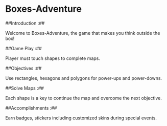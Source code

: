 # Boxes-Adventure

##Introduction :##

Welcome to Boxes-Adventure, the game that makes you think outside the box!

##Game Play :##

Player must touch shapes to complete maps.  

##Objectives :##

Use rectangles, hexagons and polygons for power-ups and power-downs.

##Solve Maps :##

Each shape is a key to continue the map and overcome the next objective.

##Accomplishments :##

Earn badges, stickers including customized skins during special events.

